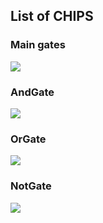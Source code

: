 <h2> List of CHIPS </h2>

<h3>Main gates</h3>
<img src="Gates.png">


<h3>AndGate</h3>
<img src="AndGate.png">


<h3>OrGate</h3>
<img src="OrGate.png">


<h3>NotGate</h3>
<img src="NotGate.png">